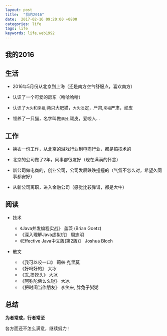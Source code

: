 ```yaml
---
layout: post
title:  "我的2016"
date:  2017-02-16 09:20:00 +0800
categories: life
tags: life
keywords: life,web1992
---
```



我的2016
---

<!--more-->


**生活**
---

- 2016年5月份从北京到上海（还是南方空气舒服点，喜欢南方）

- 认识了一个可爱的房东（哈哈哈哈）

- 认识了`大头`和`来福`,两只大肥猫，`大头`淡定，严肃,`来福`严肃，顽皮

- 领养了一只猫，名字叫做`满分`,顽皮，爱咬人...


**工作**
---

- 换衣一份工作，从北京的游戏行业到电商行业，都是搞技术的

- 北京的公司做了2年，同事都很友好（现在满满的怀念）

- 新公司做电商的，创业公司，公司发展跌跌撞撞的（气氛不怎么对，希望久同事都安好）

- 从新公司离职，进入金融公司（感觉比较靠谱，都是大牛）


**阅读**
---

- 技术
    - 《Java并发编程实战》 盖茨 (Brian Goetz)
    - 《深入理解Java虚拟机》 周志明
    - 《Effective Java中文版(第2版)》 Joshua Bloch

- 散文
    - 《我可以咬一口》 莉兹·克里莫
    - 《好吗好的》 大冰
    - 《乖,摸摸头》 大冰
    - 《阿弥陀佛么么哒》 大冰
    - 《把时间当作朋友》 李笑来, 胖兔子粥粥



**总结**
--

**为者常成，行者常至**


各方面还不怎么满意，继续努力！









